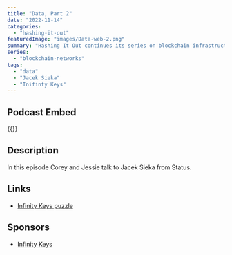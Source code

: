 ```yaml
---
title: "Data, Part 2"
date: "2022-11-14"
categories: 
  - "hashing-it-out"
featuredImage: "images/Data-web-2.png"
summary: "Hashing It Out continues its series on blockchain infrastructure with part 2 of the data layer. In this episode Corey and Jessie talk to Jacek Sieka from Status."
series:
  - "blockchain-networks"
tags:
  - "data" 
  - "Jacek Sieka"
  - "Inifinty Keys"
---
```


## Podcast Embed
{{<podcast-embed url="https://hashingitout.sounder.fm/episode/data-infrastructure-pt-2">}} 

## Description
In this episode Corey and Jessie talk to Jacek Sieka from Status.

## Links 
- [Infinity Keys puzzle](http://infinitykeys.io/puzzle/hiodata)

## Sponsors
- [Infinity Keys]()
